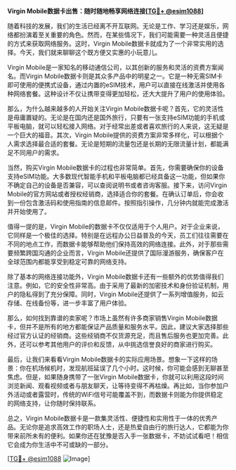 **Virgin Mobile数据卡出售：随时随地畅享网络连接[[TG💪+ @esim1088](https://t.me/s/esim1088)]**

随着科技的发展，我们的生活已经离不开互联网。无论是工作、学习还是娱乐，网络都扮演着至关重要的角色。然而，在某些情况下，我们可能需要一种灵活且便捷的方式来获取网络服务。这时，Virgin Mobile数据卡就成为了一个非常实用的选择。今天，我们就来聊聊这个既方便又实惠的小玩意儿。

Virgin Mobile是一家知名的移动通信公司，以其创新的服务和灵活的资费方案闻名。而Virgin Mobile数据卡则是其众多产品中的明星之一。它是一种无需SIM卡即可使用的便携式设备，通过内置的eSIM技术，用户可以直接在线激活并使用各种网络套餐。这种设计不仅让携带变得更加轻松，还大大提升了用户的使用体验。

那么，为什么越来越多的人开始关注Virgin Mobile数据卡呢？首先，它的灵活性是毋庸置疑的。无论是在国内还是国外旅行，只要有一张支持eSIM功能的手机或平板电脑，就可以轻松接入网络。对于经常出差或者喜欢旅行的人来说，这无疑是一个巨大的福音。其次，Virgin Mobile提供的资费方案非常多样化，可以根据个人需求选择最合适的套餐。无论是短期的流量包还是长期的无限流量计划，都能满足不同用户的需求。

当然，购买Virgin Mobile数据卡的过程也非常简单。首先，你需要确保你的设备支持eSIM功能。大多数现代智能手机和平板电脑都已经具备这一功能，但如果你不确定自己的设备是否兼容，可以查阅说明书或者咨询客服。接下来，访问Virgin Mobile的官方网站或者授权经销商，选择适合你的套餐。在确认订单后，你会收到一份包含激活码和使用指南的信息邮件。按照指引操作，几分钟内就能完成激活并开始使用了。

值得一提的是，Virgin Mobile的数据卡不仅仅适用于个人用户。对于企业来说，它同样是一个极佳的选择。特别是在远程办公日益普及的今天，员工们往往需要在不同的地点工作，而数据卡能够帮助他们保持高效的网络连接。此外，对于那些需要频繁跨国沟通的企业而言，Virgin Mobile还提供了国际漫游服务，确保客户在全球范围内都能享受到稳定可靠的网络支持。

除了基本的网络连接功能外，Virgin Mobile数据卡还有一些额外的优势值得我们注意。例如，它的安全性非常高。由于采用了最新的加密技术和身份验证机制，用户的隐私得到了充分保障。同时，Virgin Mobile还提供了一系列增值服务，如云存储、在线备份等，进一步丰富了用户体验。

那么，如何找到靠谱的卖家呢？市场上虽然有许多商家销售Virgin Mobile数据卡，但并不是所有的地方都能保证产品质量和服务水平。因此，建议大家选择那些经过官方认证的经销商。这些经销商不仅货源充足，而且售后服务也更加完善。此外，还可以参考其他用户的评价和反馈，从中挑选信誉良好的商家进行购买。

最后，让我们来看看Virgin Mobile数据卡的实际应用场景。想象一下这样的场景：你在机场候机时，发现航班延误了几个小时。这时候，你可能会感到无聊甚至焦虑。但是，如果随身携带了一张Virgin Mobile数据卡，你就可以利用这段时间浏览新闻、观看视频或者与朋友聊天，让等待变得不再枯燥。再比如，当你参加户外活动或者露营时，传统的WiFi信号可能覆盖不到，而数据卡则能为你提供稳定的网络支持，让你随时保持联系。

总之，Virgin Mobile数据卡是一款集灵活性、便捷性和实用性于一体的优秀产品。无论你是追求高效工作的职场人士，还是热爱自由行的旅行达人，它都能为你带来前所未有的便利。如果你还在犹豫是否入手一张数据卡，不妨试试看吧！相信它会成为你生活中不可或缺的一部分。

[[TG💪+ @esim1088](https://t.me/s/esim1088) ![Image](https://i.postimg.cc/4NQfJmqS/Snipaste-2025-05-13-00-14-12.png)]
